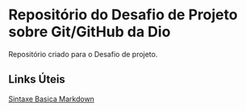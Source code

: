 # Repositório do Desafio de Projeto sobre Git/GitHub da Dio
Repositório criado para o Desafio de projeto.

## Links Úteis 
[Sintaxe Basica Markdown](https://www.markdownguide.org/basic-syntax/)
